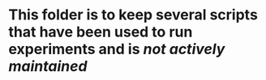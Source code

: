 # This folder is to keep several scripts that have been used to run experiments and is *not actively maintained*